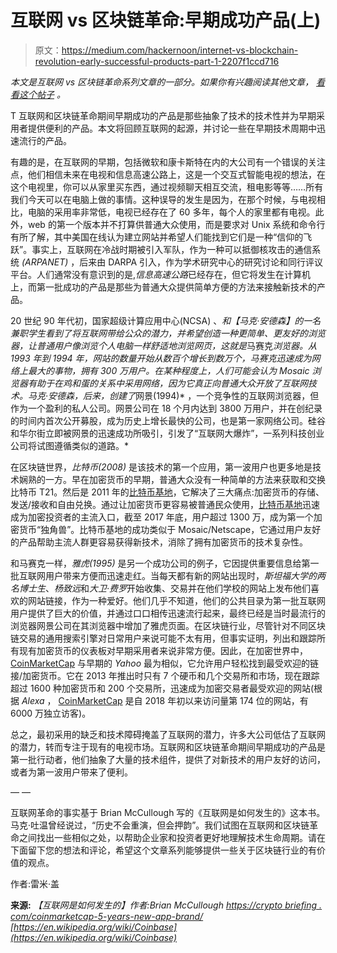 # 互联网 vs 区块链革命:早期成功产品(上)

> 原文：<https://medium.com/hackernoon/internet-vs-blockchain-revolution-early-successful-products-part-1-2207f1ccd716>

*本文是互联网 vs 区块链革命系列文章的一部分。如果你有兴趣阅读其他文章，* [*看看这个帖子*](/@remi.gai/internet-vs-blockchain-revolution-article-series-introduction-7f6ca1592796) *。*

T 互联网和区块链革命期间早期成功的产品是那些抽象了技术的技术性并为早期采用者提供便利的产品。本文将回顾互联网的起源，并讨论一些在早期技术周期中迅速流行的产品。

有趣的是，在互联网的早期，包括微软和康卡斯特在内的大公司有一个错误的关注点，他们相信未来在电视和信息高速公路上，这是一个交互式智能电视的想法，在这个电视里，你可以从家里买东西，通过视频聊天相互交流，租电影等等……所有我们今天可以在电脑上做的事情。这种误导的发生是因为，在那个时候，与电视相比，电脑的采用率非常低，电视已经存在了 60 多年，每个人的家里都有电视。此外，web 的第一个版本并不打算供普通大众使用，而是要求对 Unix 系统和命令行有所了解，其中美国在线认为建立网站并希望人们能找到它们是一种“信仰的飞跃”。事实上，互联网在冷战时期被引入军队，作为一种可以抵御核攻击的通信系统 *(ARPANET)* ，后来由 DARPA 引入，作为学术研究中心的研究讨论和同行评议平台。人们通常没有意识到的是,*信息高速公路*已经存在，但它将发生在计算机上，而第一批成功的产品是那些为普通大众提供简单方便的方法来接触新技术的产品。

20 世纪 90 年代初，国家超级计算应用中心(NCSA) 、*和【马克·安德森】的一名兼职学生看到了将互联网带给公众的潜力，并希望创造一种更简单、更友好的浏览器，让普通用户像浏览个人电脑一样舒适地浏览网页，这就是*马赛克*浏览器。从 1993 年到 1994 年，网站的数量开始从数百个增长到数万个，马赛克迅速成为网络上最大的事物，拥有 300 万用户。在某种程度上，人们可能会认为 *Mosaic* 浏览器有助于在鸡和蛋的关系中采用网络，因为它真正向普通大众开放了互联网技术。*马克·安德森*，后来，创建了*网景(1994)* ，一个竞争性的互联网浏览器，但作为一个盈利的私人公司。网景公司在 18 个月内达到 3800 万用户，并在创纪录的时间内首次公开募股，成为历史上增长最快的公司，也是第一家网络公司。硅谷和华尔街立即被网景的迅速成功所吸引，引发了“互联网大爆炸”，一系列科技创业公司将试图遵循类似的道路。*

在区块链世界，*比特币(2008)* 是该技术的第一个应用，第一波用户也更多地是技术娴熟的一方。早在加密货币的早期，普通大众没有一种简单的方法来获取和交换比特币 T21。然后是 2011 年的[比特币基地](https://medium.com/u/b9034df3e57a?source=post_page-----2207f1ccd716--------------------------------)，它解决了三大痛点:加密货币的存储、发送/接收和自由兑换。通过让加密货币更容易被普通民众使用，[比特币基地](https://medium.com/u/b9034df3e57a?source=post_page-----2207f1ccd716--------------------------------)迅速成为加密投资者的主流入口，截至 2017 年底，用户超过 1300 万，成为第一个加密货币“独角兽”。比特币基地的成功类似于 Mosaic/Netscape，它通过用户友好的产品帮助主流人群更容易获得新技术，消除了拥有加密货币的技术复杂性。

和马赛克一样，*雅虎(1995)* 是另一个成功公司的例子，它因提供重要信息给第一批互联网用户带来方便而迅速走红。当每天都有新的网站出现时，*斯坦福大学的两名博士生*、*杨致远*和*大卫·费罗*开始收集、交易并在他们学校的网站上发布他们喜欢的网站链接，作为一种爱好。他们几乎不知道，他们的公共目录为第一批互联网用户提供了巨大的价值，并通过口口相传迅速流行起来，最终已经是当时最流行的浏览器网景公司在其浏览器中增加了雅虎页面。在区块链行业，尽管针对不同区块链交易的通用搜索引擎对日常用户来说可能不太有用，但事实证明，列出和跟踪所有现有加密货币的仪表板对早期采用者来说非常方便。因此，在加密世界中， [CoinMarketCap](https://medium.com/u/61618ab68590?source=post_page-----2207f1ccd716--------------------------------) 与早期的 *Yahoo* 最为相似，它允许用户轻松找到最受欢迎的链接/加密货币。它在 2013 年推出时只有 7 个硬币和几个交易所和市场，现在跟踪超过 1600 种加密货币和 200 个交易所，迅速成为加密交易者最受欢迎的网站(根据 *Alexa* ， [CoinMarketCap](https://medium.com/u/61618ab68590?source=post_page-----2207f1ccd716--------------------------------) 是自 2018 年初以来访问量第 174 位的网站，有 6000 万独立访客)。

总之，最初采用的缺乏和技术障碍掩盖了互联网的潜力，许多大公司低估了互联网的潜力，转而专注于现有的电视市场。互联网和区块链革命期间早期成功的产品是第一批行动者，他们抽象了大量的技术组件，提供了对新技术的用户友好的访问，或者为第一波用户带来了便利。

— —

互联网革命的事实基于 Brian McCullough 写的《互联网是如何发生的》这本书。马克·吐温曾经说过，“历史不会重演，但会押韵”。我们试图在互联网和区块链革命之间找出一些相似之处，以帮助企业家和投资者更好地理解技术生命周期。请在下面留下您的想法和评论，希望这个文章系列能够提供一些关于区块链行业的有价值的观点。

作者:雷米·盖

**来源:** *【互联网是如何发生的】作者:*Brian McCullough* [https://crypto briefing . com/coinmarketcap-5-years-new-app-brand/](https://cryptobriefing.com/coinmarketcap-5-years-new-app-brand/)
[https://en.wikipedia.org/wiki/Coinbase](https://en.wikipedia.org/wiki/Coinbase)*
